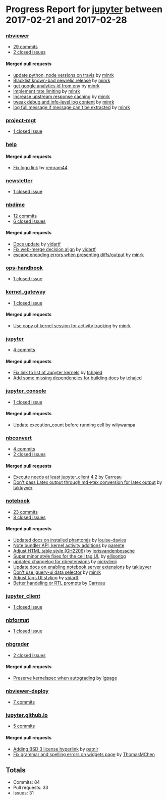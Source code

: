 # Progress Report for [jupyter](https://github.com/jupyter) between 2017-02-21 and 2017-02-28

### [nbviewer](https://github.com/jupyter/nbviewer)
-  [29 commits](https://github.com/jupyter/nbviewer/compare/master@%7B1487656800%7D...master@%7B1488261600%7D)
-  [2 closed issues](https://github.com/jupyter/nbviewer/issues?utf8=%E2%9C%93&q=is%3Aissue%20closed%3A2017-02-21..2017-02-28)

#### Merged pull requests
- [update python, node versions on travis](https://github.com/jupyter/nbviewer/pull/679) by [minrk](https://github.com/minrk)
- [Blacklist known-bad newrelic release](https://github.com/jupyter/nbviewer/pull/678) by [minrk](https://github.com/minrk)
- [get google analytics id from env](https://github.com/jupyter/nbviewer/pull/676) by [minrk](https://github.com/minrk)
- [Implement rate limiting](https://github.com/jupyter/nbviewer/pull/675) by [minrk](https://github.com/minrk)
- [Increase upstream response caching](https://github.com/jupyter/nbviewer/pull/674) by [minrk](https://github.com/minrk)
- [tweak debug and info-level log content](https://github.com/jupyter/nbviewer/pull/671) by [minrk](https://github.com/minrk)
- [log full message if message can't be extracted](https://github.com/jupyter/nbviewer/pull/670) by [minrk](https://github.com/minrk)

### [project-mgt](https://github.com/jupyter/project-mgt)
-  [1 closed issue](https://github.com/jupyter/project-mgt/issues?utf8=%E2%9C%93&q=is%3Aissue%20closed%3A2017-02-21..2017-02-28)

### [help](https://github.com/jupyter/help)

#### Merged pull requests
- [Fix logo link](https://github.com/jupyter/help/pull/142) by [remram44](https://github.com/remram44)

### [newsletter](https://github.com/jupyter/newsletter)
-  [1 closed issue](https://github.com/jupyter/newsletter/issues?utf8=%E2%9C%93&q=is%3Aissue%20closed%3A2017-02-21..2017-02-28)

### [nbdime](https://github.com/jupyter/nbdime)
-  [12 commits](https://github.com/jupyter/nbdime/compare/master@%7B1487656800%7D...master@%7B1488261600%7D)
-  [6 closed issues](https://github.com/jupyter/nbdime/issues?utf8=%E2%9C%93&q=is%3Aissue%20closed%3A2017-02-21..2017-02-28)

#### Merged pull requests
- [Docs update](https://github.com/jupyter/nbdime/pull/271) by [vidartf](https://github.com/vidartf)
- [Fix web-merge decision align](https://github.com/jupyter/nbdime/pull/270) by [vidartf](https://github.com/vidartf)
- [escape encoding errors when presenting diffs/output](https://github.com/jupyter/nbdime/pull/268) by [minrk](https://github.com/minrk)

### [ops-handbook](https://github.com/jupyter/ops-handbook)
-  [1 closed issue](https://github.com/jupyter/ops-handbook/issues?utf8=%E2%9C%93&q=is%3Aissue%20closed%3A2017-02-21..2017-02-28)

### [kernel_gateway](https://github.com/jupyter/kernel_gateway)
-  [1 closed issue](https://github.com/jupyter/kernel_gateway/issues?utf8=%E2%9C%93&q=is%3Aissue%20closed%3A2017-02-21..2017-02-28)

#### Merged pull requests
- [Use copy of kernel session for activity tracking](https://github.com/jupyter/kernel_gateway/pull/228) by [minrk](https://github.com/minrk)

### [jupyter](https://github.com/jupyter/jupyter)
-  [4 commits](https://github.com/jupyter/jupyter/compare/master@%7B1487656800%7D...master@%7B1488261600%7D)

#### Merged pull requests
- [Fix link to list of Jupyter kernels](https://github.com/jupyter/jupyter/pull/241) by [tchajed](https://github.com/tchajed)
- [Add some missing dependencies for building docs](https://github.com/jupyter/jupyter/pull/240) by [tchajed](https://github.com/tchajed)

### [jupyter_console](https://github.com/jupyter/jupyter_console)
-  [1 closed issue](https://github.com/jupyter/jupyter_console/issues?utf8=%E2%9C%93&q=is%3Aissue%20closed%3A2017-02-21..2017-02-28)

#### Merged pull requests
- [Update execution_count before running cell](https://github.com/jupyter/jupyter_console/pull/119) by [wilywampa](https://github.com/wilywampa)

### [nbconvert](https://github.com/jupyter/nbconvert)
-  [4 commits](https://github.com/jupyter/nbconvert/compare/master@%7B1487656800%7D...master@%7B1488261600%7D)
-  [2 closed issues](https://github.com/jupyter/nbconvert/issues?utf8=%E2%9C%93&q=is%3Aissue%20closed%3A2017-02-21..2017-02-28)

#### Merged pull requests
- [Execute needs at least jupyter_client 4.2](https://github.com/jupyter/nbconvert/pull/539) by [Carreau](https://github.com/Carreau)
- [Don't pass Latex output through md->tex conversion for latex output](https://github.com/jupyter/nbconvert/pull/535) by [takluyver](https://github.com/takluyver)

### [notebook](https://github.com/jupyter/notebook)
-  [23 commits](https://github.com/jupyter/notebook/compare/master@%7B1487656800%7D...master@%7B1488261600%7D)
-  [8 closed issues](https://github.com/jupyter/notebook/issues?utf8=%E2%9C%93&q=is%3Aissue%20closed%3A2017-02-21..2017-02-28)

#### Merged pull requests
- [Updated docs on installed phantomjs](https://github.com/jupyter/notebook/pull/2233) by [louise-davies](https://github.com/louise-davies)
- [Note bundler API, kernel activity additions](https://github.com/jupyter/notebook/pull/2232) by [parente](https://github.com/parente)
- [Adjust HTML table style (GH2209)](https://github.com/jupyter/notebook/pull/2231) by [jorisvandenbossche](https://github.com/jorisvandenbossche)
- [Super minor style fixes for the cell tag UI.](https://github.com/jupyter/notebook/pull/2230) by [ellisonbg](https://github.com/ellisonbg)
- [updated changelog for nbextensions](https://github.com/jupyter/notebook/pull/2226) by [nickylimjj](https://github.com/nickylimjj)
- [Update docs on enabling notebook server extensions](https://github.com/jupyter/notebook/pull/2224) by [takluyver](https://github.com/takluyver)
- [Don't use jquery-ui data selector](https://github.com/jupyter/notebook/pull/2211) by [minrk](https://github.com/minrk)
- [Adjust tags UI styling](https://github.com/jupyter/notebook/pull/2210) by [vidartf](https://github.com/vidartf)
- [Better handeling or RTL prompts](https://github.com/jupyter/notebook/pull/2134) by [Carreau](https://github.com/Carreau)

### [jupyter_client](https://github.com/jupyter/jupyter_client)
-  [1 closed issue](https://github.com/jupyter/jupyter_client/issues?utf8=%E2%9C%93&q=is%3Aissue%20closed%3A2017-02-21..2017-02-28)

### [nbformat](https://github.com/jupyter/nbformat)
-  [1 closed issue](https://github.com/jupyter/nbformat/issues?utf8=%E2%9C%93&q=is%3Aissue%20closed%3A2017-02-21..2017-02-28)

### [nbgrader](https://github.com/jupyter/nbgrader)
-  [2 closed issues](https://github.com/jupyter/nbgrader/issues?utf8=%E2%9C%93&q=is%3Aissue%20closed%3A2017-02-21..2017-02-28)

#### Merged pull requests
- [Preserve kernelspec when autograding](https://github.com/jupyter/nbgrader/pull/714) by [lgpage](https://github.com/lgpage)

### [nbviewer-deploy](https://github.com/jupyter/nbviewer-deploy)
-  [7 commits](https://github.com/jupyter/nbviewer-deploy/compare/master@%7B1487656800%7D...master@%7B1488261600%7D)

### [jupyter.github.io](https://github.com/jupyter/jupyter.github.io)
-  [5 commits](https://github.com/jupyter/jupyter.github.io/compare/master@%7B1487656800%7D...master@%7B1488261600%7D)

#### Merged pull requests
- [Adding BSD 3 license hyperlink](https://github.com/jupyter/jupyter.github.io/pull/196) by [patnir](https://github.com/patnir)
- [Fix grammar and spelling errors on widgets page](https://github.com/jupyter/jupyter.github.io/pull/195) by [ThomasMChen](https://github.com/ThomasMChen)

## Totals
- Commits: 84
- Pull requests: 33
- Issues: 31
